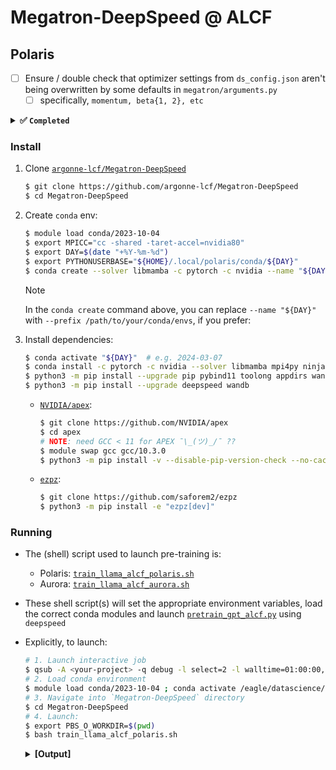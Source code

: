 # Megatron-DeepSpeed @ ALCF

## Polaris

- [ ] Ensure / double check that optimizer settings from `ds_config.json` aren't being overwritten by some defaults in `megatron/arguments.py`
    - [ ] specifically, `momentum, beta{1, 2}, etc`
    
<details closed><summary><b>✅ <code>Completed</code></b></summary>

- Continue runs on Polaris @
    - [x] 48 Nodes
    - [x] 32 Nodes
    - [x] 16 Nodes
    - [x] 8 Nodes
    - [x] 4 Nodes

- [x] Then, try re-creating ( / fixing) conda with `cuda==12.1`
    - 😔, failed.
     
- ~~‼️  Unable to save checkpoints with `torch==2.1` + `cuda==11.8`~~:
    - Fixed in [a57a21f](https://github.com/argonne-lcf/Megatron-DeepSpeed/commit/a57a21f6b2a8abf847f5ef599e1b1edcb5a5e1b5)

    <details closed><summary><code>🐛 Bug</code></summary>
        
    - Training progresses OK:

        ```bash
        [2024-03-07 15:27:02,646] [INFO] [timer.py:260:stop] epoch=0/micro_step=199/global_step=199, RunningAvgSamplesPerSec=58.730622229657506, CurrSamplesPerSec=61.35304005128382, MemAllocated=6.01GB, MaxMemAllocated=19.52GB
        iteration      199/  317892 | consumed samples:       152832 | consumed tokens:    625999872 | elapsed time per iteration (ms): 14287.5 | learning rate: 2.407E-04 | global batch size:   768 | lm loss: 5.905366E+00 | loss scale: 8192.0 | actual seqlen:  4096 | number of skipped iterations:   0 | number of nan iterations:   0 | samples per second: 53.753 | tokens per gpu per second (tgs): 1146.733 | TFLOPs: 69.85 |
        [2024-03-07 15:27:15,063] [INFO] [logging.py:96:log_dist] [Rank 0] step=200, skipped=4, lr=[0.000240653265864008, 0.000240653265864008], mom=[(0.9, 0.999), (0.9, 0.999)]
        [2024-03-07 15:27:17,188] [INFO] [timer.py:260:stop] epoch=0/micro_step=200/global_step=200, RunningAvgSamplesPerSec=58.730745476291396, CurrSamplesPerSec=58.75503515561452, MemAllocated=6.01GB, MaxMemAllocated=19.52GB
        iteration      200/  317892 | consumed samples:       153600 | consumed tokens:    629145600 | elapsed time per iteration (ms): 14541.4 | learning rate: 2.407E-04 | global batch size:   768 | lm loss: 5.897035E+00 | loss scale: 8192.0 | actual seqlen:  4096 | number of skipped iterations:   0 | number of nan iterations:   0 | samples per second: 52.815 | tokens per gpu per second (tgs): 1126.713 | TFLOPs: 68.63 |
        saving checkpoint at iteration     200 to checkpoints/ds_stage2_nl32_hs4096_mb8_seq4096_gb768_pp1_tp2_fp16
        # ...
        ```

    - Then crashes with:

      ```python
      Traceback (most recent call last):
      Traceback (most recent call last):
        File "/lus/eagle/projects/datascience/foremans/tmp/Megatron-DeepSpeed/pretrain_gpt_alcf.py", line 575, in <module>
          model = main()
        File "/lus/eagle/projects/datascience/foremans/tmp/Megatron-DeepSpeed/pretrain_gpt_alcf.py", line 554, in main
          model = pretrain(
        File "/lus/eagle/projects/datascience/foremans/tmp/Megatron-DeepSpeed/megatron/training.py", line 226, in pretrain
          iteration = train(forward_step_func,
        File "/lus/eagle/projects/datascience/foremans/tmp/Megatron-DeepSpeed/megatron/training.py", line 1290, in train
          save_checkpoint_and_time(iteration, model, optimizer,
        File "/lus/eagle/projects/datascience/foremans/tmp/Megatron-DeepSpeed/megatron/training.py", line 1151, in save_checkpoint_and_time
          save_checkpoint(iteration, model, optimizer, opt_param_scheduler)
        File "/lus/eagle/projects/datascience/foremans/tmp/Megatron-DeepSpeed/megatron/checkpointing.py", line 259, in save_checkpoint
          state_dict[UNIVERSAL_CHECKPOINT_INFO] = _universal_checkpoint_info(model)
        File "/lus/eagle/projects/datascience/foremans/tmp/Megatron-DeepSpeed/megatron/checkpointing.py", line 783, in _universal_checkpoint_info
          info.update(model[0].universal_checkpoint_info())
        File "/lus/eagle/projects/datascience/foremans/tmp/Megatron-DeepSpeed/megatron/model/gpt_model.py", line 203, in universal_checkpoint_info
          info[TP_REPLICATED_PARAMETER_PATTERNS] = self._get_tp_replicated_param_patterns()
        File "/lus/eagle/projects/datascience/foremans/miniconda3/envs/polaris/2024-03-06/lib/python3.10/site-packages/torch/nn/modules/module.py", line 1695, in __getattr__
          raise AttributeError(f"'{type(self).__name__}' object has no attribute '{name}'")
      AttributeError: 'GPTModel' object has no attribute '_get_tp_replicated_param_patterns'
      ```

      🤔
</details>

</details>

</details>

</details>

### Install

1. Clone [`argonne-lcf/Megatron-DeepSpeed`](https://github.com/argonne-lcf/Megatron-DeepSpeed)

    ```bash
    $ git clone https://github.com/argonne-lcf/Megatron-DeepSpeed
    $ cd Megatron-DeepSpeed
    ```

2. Create `conda` env:

    ```bash
    $ module load conda/2023-10-04
    $ export MPICC="cc -shared -taret-accel=nvidia80"
    $ export DAY=$(date "+%Y-%m-%d")
    $ export PYTHONUSERBASE="${HOME}/.local/polaris/conda/${DAY}"
    $ conda create --solver libmamba -c pytorch -c nvidia --name "${DAY}" "python==3.10"
    ```

    > [!NOTE]
    > In the `conda create` command above,
    > you can replace `--name "${DAY}"` with
    > `--prefix /path/to/your/conda/envs`, if you prefer:

3. Install dependencies:

    ```bash
    $ conda activate "${DAY}"  # e.g. 2024-03-07
    $ conda install -c pytorch -c nvidia --solver libmamba mpi4py ninja transformers xformers triton pytorch torchvision torchaudio pytorch-cuda=11.8
    $ python3 -m pip install --upgrade pip pybind11 toolong appdirs wandb sentencepiece ipython setuptools wheel ninja
    $ python3 -m pip install --upgrade deepspeed wandb
    ```

    - [`NVIDIA/apex`](https://github.com/NVIDIA/apex):

        ```bash
        $ git clone https://github.com/NVIDIA/apex
        $ cd apex
        # NOTE: need GCC < 11 for APEX ¯\_(ツ)_/¯ ??
        $ module swap gcc gcc/10.3.0
        $ python3 -m pip install -v --disable-pip-version-check --no-cache-dir --no-build-isolation --config-settings "--build-option=--cpp_ext" --config-settings "--build-option=--cuda_ext" ./
        ```

    - [`ezpz`](https://github.com/saforem2/ezpz):

        ```bash
        $ git clone https://github.com/saforem2/ezpz
        $ python3 -m pip install -e "ezpz[dev]"
        ```

### Running

- The (shell) script used to launch pre-training is:
    - Polaris:
      [`train_llama_alcf_polaris.sh`](https://github.com/argonne-lcf/Megatron-DeepSpeed/blob/main/train_llama_alcf_polaris.sh)
    - Aurora:
      [`train_llama_alcf_aurora.sh`](https://github.com/argonne-lcf/Megatron-DeepSpeed/blob/main/train_llama_alcf_aurora.sh)

- These shell script(s) will set the appropriate environment variables, load the correct conda
modules and launch
[`pretrain_gpt_alcf.py`](https://github.com/argonne-lcf/Megatron-DeepSpeed/blob/main/pretrain_gpt_alcf.py) using `deepspeed`


- Explicitly, to launch:

    ```bash
    # 1. Launch interactive job
    $ qsub -A <your-project> -q debug -l select=2 -l walltime=01:00:00,filesystems=eagle:home -I
    # 2. Load conda environment
    $ module load conda/2023-10-04 ; conda activate /eagle/datascience/foremans/miniconda3/envs/cu118-pt221 ; unset PYTHONUSERBASE
    # 3. Navigate into `Megatron-DeepSpeed` directory
    $ cd Megatron-DeepSpeed
    # 4. Launch:
    $ export PBS_O_WORKDIR=$(pwd)
    $ bash train_llama_alcf_polaris.sh
    ```
    <details closed><summary><b>[Output]</b></summary>

    ```bash
    source-ing /lus/eagle/projects/datascience/foremans/tmp/Megatron-DeepSpeed/ALCF/helpers_alcf.sh

    CommandNotFoundError: Your shell has not been properly configured to use 'conda deactivate'.
    To initialize your shell, run

        $ conda init <SHELL_NAME>

    Currently supported shells are:
      - bash
      - fish
      - tcsh
      - xonsh
      - zsh
      - powershell

    See 'conda init --help' for more information and options.

    IMPORTANT: You may need to close and restart your shell after running 'conda init'.


    Saving {PATH, LD_LIBRARY_PATH, htt{p,ps}_proxy, CFLAGS, PYTHONUSERBASE} to .deepspeed_env
    Found ezpz!
    /lus/eagle/projects/datascience/foremans/tmp/Megatron-DeepSpeed/ezpz/src/ezpz/__init__.py
    Has ezpz installed. Nothing to do.
    ┌──────────────────────────────────────────────────────────────────
    │ [Hosts]:
    │     • [host:0] - x3005c0s37b0n0.hsn.cm.polaris.alcf.anl.gov
    │     • [host:1] - x3005c0s37b1n0.hsn.cm.polaris.alcf.anl.gov
    └──────────────────────────────────────────────────────────────────
    ┌──────────────────────────────────────────────────────────────────
    │ [DIST INFO]:
    │     • Loading job env from: /home/foremans/.pbsenv
    │     • HOSTFILE: /var/spool/pbs/aux/1777928.polaris-pbs-01.hsn.cm.polaris.alcf.anl.gov
    │     • NHOSTS: 2
    │     • NGPU_PER_HOST: 4
    │     • NGPUS (NHOSTS x NGPU_PER_HOST): 8
    │     • WORLD_SIZE: 8
    │     • DIST_LAUNCH: mpiexec --verbose --envall -n 8 -ppn 4 --hostfile /var/spool/pbs/aux/1777928.polaris-pbs-01.hsn.cm.polaris.alcf.anl.gov
    └──────────────────────────────────────────────────────────────────
    ┌──────────────────────────────────────────────────────────────────
    │ [Launch]:
    │     • Use: 'launch' (=mpiexec --verbose --envall -n 8 -ppn 4 --hostfile /var/spool/pbs/aux/1777928.polaris-pbs-01.hsn.cm.polaris.alcf.anl.gov)
    │       to launch job
    └──────────────────────────────────────────────────────────────────
    # [...]
    ```
    </details>
